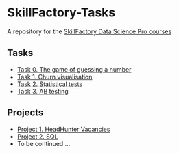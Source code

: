 # SkillFactory-Tasks
A repository for the [SkillFactory Data Science Pro courses](https://skillfactory.ru/data-scientist-pro)

## Tasks
* [Task 0. The game of guessing a number](https://github.com/DKudryavtsev/SkillFactory-Tasks/tree/main/task_00-guess_number)
* [Task 1. Churn visualisation](https://github.com/DKudryavtsev/SkillFactory-Tasks/tree/main/task_01-churn_visualisation)
* [Task 2. Statistical tests](https://github.com/DKudryavtsev/SkillFactory-Tasks/tree/main/task_02-statistical_tests)
* [Task 3. AB testing](https://github.com/DKudryavtsev/SkillFactory-Tasks/tree/main/task_02-statistical_tests)


## Projects
* [Project 1. HeadHunter Vacancies](https://github.com/DKudryavtsev/SkillFactory-Tasks/tree/main/Project_1-HeadHunterVacancies)
* [Project 2. SQL](https://docs.google.com/document/d/1FteBms0UFoco8gaYCQrIMf9E_VTQlWECn58hL1jbnMM/edit?usp=sharing)
* To be continued ...